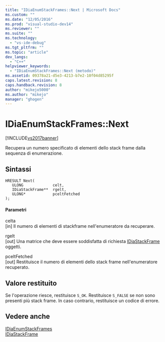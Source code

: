 ```yaml
---
title: "IDiaEnumStackFrames::Next | Microsoft Docs"
ms.custom: ""
ms.date: "12/05/2016"
ms.prod: "visual-studio-dev14"
ms.reviewer: ""
ms.suite: ""
ms.technology: 
  - "vs-ide-debug"
ms.tgt_pltfrm: ""
ms.topic: "article"
dev_langs: 
  - "C++"
helpviewer_keywords: 
  - "IDiaEnumStackFrames::Next (metodo)"
ms.assetid: 09378a21-d5e3-4213-b7e2-10f04d85295f
caps.latest.revision: 8
caps.handback.revision: 8
author: "mikejo5000"
ms.author: "mikejo"
manager: "ghogen"
---
```

# IDiaEnumStackFrames::Next
[!INCLUDE[vs2017banner](../../code-quality/includes/vs2017banner.md)]

Recupera un numero specificato di elementi dello stack frame dalla sequenza di enumerazione.  
  
## Sintassi  
  
```cpp#  
HRESULT Next(   
   ULONG             celt,  
   IDiaStackFrame**  rgelt,  
   ULONG*            pceltFetched  
);  
```  
  
#### Parametri  
 celta  
 \[in\]  Il numero di elementi di stackframe nell'enumeratore da recuperare.  
  
 rgelt  
 \[out\]  Una matrice che deve essere soddisfatta di richiesta [IDiaStackFrame](../../debugger/debug-interface-access/idiastackframe.md) oggetti.  
  
 pceltFetched  
 \[out\]  Restituisce il numero di elementi dello stack frame nell'enumeratore recuperato.  
  
## Valore restituito  
 Se l'operazione riesce, restituisce `S_OK`.  Restituisce `S_FALSE` se non sono presenti più stack frame.  In caso contrario, restituisce un codice di errore.  
  
## Vedere anche  
 [IDiaEnumStackFrames](../../debugger/debug-interface-access/idiaenumstackframes.md)   
 [IDiaStackFrame](../../debugger/debug-interface-access/idiastackframe.md)